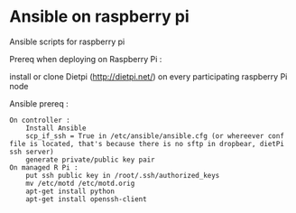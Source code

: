 # Ansible on raspberry pi

Ansible scripts for raspberry pi


Prereq when deploying on Raspberry Pi :

install or clone Dietpi (http://dietpi.net/) on every participating raspberry Pi node

Ansible prereq : 

    On controller :
        Install Ansible
        scp_if_ssh = True in /etc/ansible/ansible.cfg (or whereever conf file is located, that's because there is no sftp in dropbear, dietPi ssh server)
        generate private/public key pair
    On managed R Pi : 
        put ssh public key in /root/.ssh/authorized_keys
        mv /etc/motd /etc/motd.orig
        apt-get install python
        apt-get install openssh-client

